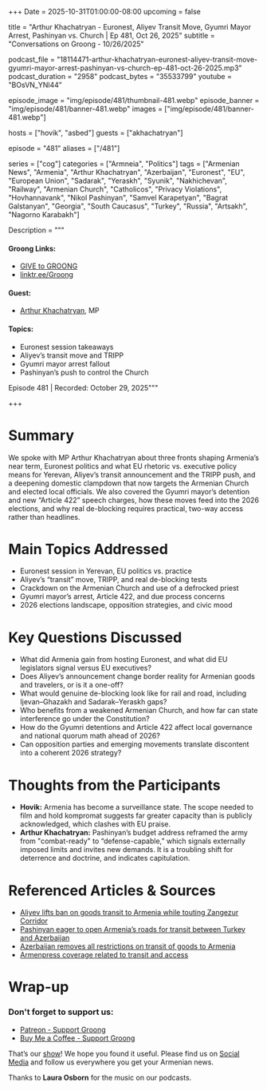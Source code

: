 +++
Date = 2025-10-31T01:00:00-08:00
upcoming = false

title = "Arthur Khachatryan - Euronest, Aliyev Transit Move, Gyumri Mayor Arrest, Pashinyan vs. Church | Ep 481, Oct 26, 2025"
subtitle = "Conversations on Groong - 10/26/2025"

podcast_file     = "18114471-arthur-khachatryan-euronest-aliyev-transit-move-gyumri-mayor-arrest-pashinyan-vs-church-ep-481-oct-26-2025.mp3"
podcast_duration = "2958"
podcast_bytes    = "35533799"
youtube = "BOsVN_YNl44"

episode_image = "img/episode/481/thumbnail-481.webp"
episode_banner = "img/episode/481/banner-481.webp"
images = ["img/episode/481/banner-481.webp"]

hosts = ["hovik", "asbed"]
guests = ["akhachatryan"]

episode = "481"
aliases = ["/481"]

series = ["cog"]
categories = ["Armneia", "Politics"]
tags = ["Armenian News", "Armenia", "Arthur Khachatryan", "Azerbaijan", "Euronest", "EU", "European Union", "Sadarak", "Yeraskh", "Syunik", "Nakhichevan", "Railway", "Armenian Church", "Catholicos", "Privacy Violations", "Hovhannavank", "Nikol Pashinyan", "Samvel Karapetyan", "Bagrat Galstanyan", "Georgia", "South Caucasus", "Turkey", "Russia", "Artsakh", "Nagorno Karabakh"]

Description = """

#### Groong Links:
* [GIVE to GROONG](https://podcasts.groong.org/donate)
* [linktr.ee/Groong](https://linktr.ee/groong)

#### Guest:
* [Arthur Khachatryan](/guest/akhachatryan), MP

#### Topics:
* Euronest session takeaways
* Aliyev’s transit move and TRIPP
* Gyumri mayor arrest fallout
* Pashinyan’s push to control the Church

Episode 481 | Recorded: October 29, 2025"""

+++

# Summary
We spoke with MP Arthur Khachatryan about three fronts shaping Armenia’s near term, Euronest politics and what EU rhetoric vs. executive policy means for Yerevan, Aliyev’s transit announcement and the TRIPP push, and a deepening domestic clampdown that now targets the Armenian Church and elected local officials. We also covered the Gyumri mayor’s detention and new “Article 422” speech charges, how these moves feed into the 2026 elections, and why real de-blocking requires practical, two-way access rather than headlines.

# Main Topics Addressed
- Euronest session in Yerevan, EU politics vs. practice
- Aliyev’s “transit” move, TRIPP, and real de-blocking tests
- Crackdown on the Armenian Church and use of a defrocked priest
- Gyumri mayor’s arrest, Article 422, and due process concerns
- 2026 elections landscape, opposition strategies, and civic mood

# Key Questions Discussed
- What did Armenia gain from hosting Euronest, and what did EU legislators signal versus EU executives?
- Does Aliyev’s announcement change border reality for Armenian goods and travelers, or is it a one-off?
- What would genuine de-blocking look like for rail and road, including Ijevan–Ghazakh and Sadarak–Yeraskh gaps?
- Who benefits from a weakened Armenian Church, and how far can state interference go under the Constitution?
- How do the Gyumri detentions and Article 422 affect local governance and national quorum math ahead of 2026?
- Can opposition parties and emerging movements translate discontent into a coherent 2026 strategy?

# Thoughts from the Participants
- **Hovik:** Armenia has become a surveillance state. The scope needed to film and hold kompromat suggests far greater capacity than is publicly acknowledged, which clashes with EU praise.
- **Arthur Khachatryan:** Pashinyan’s budget address reframed the army from "combat-ready" to “defense-capable,” which signals externally imposed limits and invites new demands. It is a troubling shift for deterrence and doctrine, and indicates capitulation.

# Referenced Articles & Sources
- [Aliyev lifts ban on goods transit to Armenia while touting Zangezur Corridor](https://asbarez.com/aliyev-lifts-ban-on-goods-transit-to-armenia-while-touting-zangezur-corridor/)
- [Pashinyan eager to open Armenia’s roads for transit between Turkey and Azerbaijan](https://asbarez.com/pashinyan-eager-to-open-armenias-roads-for-transit-between-turkey-and-azerbaijan/)
- [Azerbaijan removes all restrictions on transit of goods to Armenia](https://azertag.az/ru/xeber/prezident_ilham_aliev_azerbaidzhan_snyal_vse_ogranicheniya_na_tranzit_gruzov_v_armeniyu_kotorye_sushchestvovali_s_momenta_okkupacii-3815479)
- [Armenpress coverage related to transit and access](https://armenpress.am/en/article/1232773)


# Wrap-up

### **Don't forget to support us:**
* [Patreon - Support Groong](https://www.patreon.com/ann_groong)
* [Buy Me a Coffee - Support Groong](https://www.buymeacoffee.com/groong)


That’s our [show](https://podcasts.groong.org/)! We hope you found it useful. Please find us on [Social Media](https://linktr.ee/groong) and follow us everywhere you get your Armenian news.

Thanks to **Laura Osborn** for the music on our podcasts.

